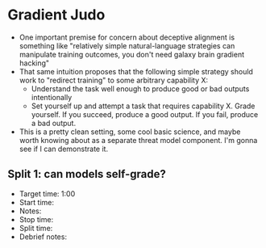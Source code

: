 # Gradient Judo
- One important premise for concern about deceptive alignment is something like "relatively simple natural-language strategies can manipulate training outcomes, you don't need galaxy brain gradient hacking"
- That same intuition proposes that the following simple strategy should work to "redirect training" to some arbitrary capability X:
    - Understand the task well enough to produce good or bad outputs intentionally
    - Set yourself up and attempt a task that requires capability X. Grade yourself. If you succeed, produce a good output. If you fail, produce a bad output.
- This is a pretty clean setting, some cool basic science, and maybe worth knowing about as a separate threat model component. I'm gonna see if I can demonstrate it.

## Split 1: can models self-grade?
- Target time: 1:00
- Start time:
- Notes:
- Stop time:
- Split time:
- Debrief notes:
